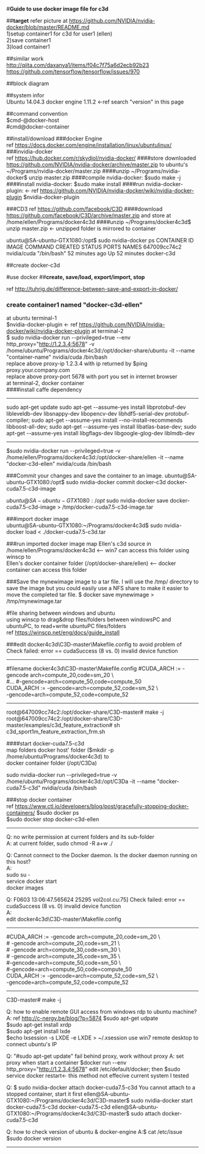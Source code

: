 #**Guide to use docker image file for c3d**

##**target**
refer picture at https://github.com/NVIDIA/nvidia-docker/blob/master/README.md  
1)setup container1 for c3d for user1 (ellen)  
2)save container1  
3)load container1  

##similar work  
  http://qiita.com/daxanya1/items/f04c7f75a6d2ecb92b23
  https://github.com/tensorflow/tensorflow/issues/970
  
##block diagram

##system infor  
Ubuntu 14.04.3
docker engine 1.11.2 <-ref search "version" in this page

##command convention  
$cmd-@docker-host  
\#cmd@docker-container

##install/download
###docker Engine  
    ref https://docs.docker.com/engine/installation/linux/ubuntulinux/
###invidia-docker  
    ref https://hub.docker.com/r/skydjol/nvidia-docker/
    ####store downloaded https://github.com/NVIDIA/nvidia-docker/archive/master.zip to ubuntu's  ~/Programs/nvidia-docker/master.zip 
    ####unzip 
       ~/Programs/nvidia-docker$ unzip master.zip
    ####compile nvidia-docker: 
       $sudo make -j
    ####install nvidia-docker: 
       $sudo make install
    ####run nvidia-docker-plugin:  <- ref https://github.com/NVIDIA/nvidia-docker/wiki/nvidia-docker-plugin
       $nvidia-docker-plugin 
    
###CD3
ref https://github.com/facebook/C3D
    ####download https://github.com/facebook/C3D/archive/master.zip and store at /home/ellen/Programs/docker4c3d
    ####unzip
       ~/Programs/docker4c3d$ unzip master.zip <- unzipped folder is mirrored to container

ubuntu@SA-ubuntu-GTX1080:/opt$ sudo nvidia-docker ps
CONTAINER ID        IMAGE               COMMAND             CREATED             STATUS              PORTS               NAMES
647009cc74c2        nvidia/cuda         "/bin/bash"         52 minutes ago      Up 52 minutes                           docker-c3d

##create docker-c3d

#use docker
##**create, save/load, export/import, stop**

ref http://tuhrig.de/difference-between-save-and-export-in-docker/  
### create container1 named "docker-c3d-ellen"
at ubuntu terminal-1    
  $nvidia-docker-plugin <- ref https://github.com/NVIDIA/nvidia-docker/wiki/nvidia-docker-plugin
at terminal-2  
  $ sudo nvidia-docker run --privileged=true --env http_proxy="http://1.2.3.4:5678" -v /home/ubuntu/Programs/docker4c3d:/opt/docker-share/ubuntu -it --name "container-name" nvidia/cuda /bin/bash  
  replace above proxy-ip 1.2.3.4 with ip returned by $ping proxy.your.company.com  
  replace above proxy-port 5678 with port you set in internet browser  
at terminal-2, docker container  
####install caffe dependency
***
sudo apt-get update
sudo apt-get --assume-yes install libprotobuf-dev libleveldb-dev libsnappy-dev libopencv-dev libhdf5-serial-dev protobuf-compiler; sudo apt-get --assume-yes install --no-install-recommends libboost-all-dev; sudo apt-get --assume-yes install libatlas-base-dev; sudo apt-get --assume-yes install libgflags-dev libgoogle-glog-dev liblmdb-dev  
***


  $sudo nvidia-docker run --privileged=true -v /home/ellen/Programs/docker4c3d:/opt/docker-share/ellen -it --name "docker-c3d-ellen" nvidia/cuda /bin/bash
  
###Commit your changes and save the container to an image.
ubuntu@SA-ubuntu-GTX1080:/opt$ sudo nvidia-docker commit docker-c3d docker-cuda7.5-c3d-image

$ubuntu@SA-ubuntu-GTX1080:/opt$ sudo nvidia-docker save docker-cuda7.5-c3d-image > /tmp/docker-cuda7.5-c3d-image.tar

###import docker image  
ubuntu@SA-ubuntu-GTX1080:~/Programs/docker4c3d$ sudo nvidia-docker load < ./docker-cuda7.5-c3d.tar

###run imported docker image
   map Ellen's c3d source in /home/ellen/Programs/docker4c3d <-- win7 can access this folder using winscp
   to  
   Ellen's docker container folder (/opt/docker-share/ellen) <-- docker container can access this folder  


###Save the mynewimage image to a tar file. 
I will use the /tmp/ directory to save the image but you could easily use a NFS share to make it easier to move the completed tar file.
$ docker save mynewimage > /tmp/mynewimage.tar

#file sharing between windows and ubuntu  
using winscp to drag&drop files/folders between windowsPC and ubuntuPC, to read+write ubuntuPC files/folders  
ref https://winscp.net/eng/docs/guide_install

###edit docker4c3d\C3D-master\Makefile.config
to avoid problem of Check failed: error == cudaSuccess (8 vs. 0)  invalid device function

***  
\#filename docker4c3d\C3D-master\Makefile.config
\#CUDA_ARCH := -gencode arch=compute_20,code=sm_20 \\  
\#\...
		\#-gencode=arch=compute_50,code=compute_50   
CUDA_ARCH := -gencode=arch=compute_52,code=sm_52  \\  
-gencode=arch=compute_52,code=compute_52
***  
root@647009cc74c2:/opt/docker-share/C3D-master# make -j  
root@647009cc74c2:/opt/docker-share/C3D-master/examples/c3d_feature_extraction# sh c3d_sport1m_feature_extraction_frm.sh

####start docker-cuda7.5-c3d  
   map folders 
   docker host' folder ($mkdir -p /home/ubuntu/Programs/docker4c3d) 
   to  
   docker container folder (/opt/C3Da)

sudo nvidia-docker run --privileged=true -v /home/ubuntu/Programs/docker4c3d:/opt/C3Da -it --name "docker-cuda7.5-c3d" nvidia/cuda /bin/bash

###stop docker container  
ref https://www.ctl.io/developers/blog/post/gracefully-stopping-docker-containers/
$sudo docker ps  
$sudo docker stop docker-c3d-ellen  

-----------------
Q: no write permission at current folders and its sub-folder  
A: at current folder, sudo chmod -R a+w ./  

Q: Cannot connect to the Docker daemon. Is the docker daemon running on this host?  
A:  
sudo su -  
service docker start  
docker images

Q: F0603 13:06:47.565624 25295 vol2col.cu:75] Check failed: error == cudaSuccess (8 vs. 0)  invalid device function  
A:   
edit docker4c3d\C3D-master\Makefile.config
***
\#CUDA_ARCH := -gencode arch=compute_20,code=sm_20 \\  
\#		-gencode arch=compute_20,code=sm_21 \\  
\#		-gencode arch=compute_30,code=sm_30 \\  
\#		-gencode arch=compute_35,code=sm_35 \\  
		\#-gencode=arch=compute_50,code=sm_50  \\  
		\#-gencode=arch=compute_50,code=compute_50   
CUDA_ARCH := -gencode=arch=compute_52,code=sm_52  \\  
-gencode=arch=compute_52,code=compute_52
***

C3D-master# make -j

Q: how to enable remote GUI access from windows rdp to ubuntu machine?
A: ref http://c-nergy.be/blog/?p=5874 
   $sudo apt-get udpate  
   $sudo apt-get install xrdp  
   $sudo apt-get install lxde  
   $echo lxsession -s LXDE -e LXDE > ~/.xsession 
   use win7 remote desktop to connect ubuntu's IP  

Q: "\#sudo apt-get update" fail behind proxy, work without proxy
A: set proxy when start a container $docker run --env http_proxy="http://1.2.3.4:5678" 
edit /etc/default/docker; then $sudo service docker restart<- this method not effecive current system I tested

Q: 
$ sudo nvidia-docker attach docker-cuda7.5-c3d
You cannot attach to a stopped container, start it first
ellen@SA-ubuntu-GTX1080:~/Programs/docker4c3d/C3D-master$ sudo nvidia-docker start docker-cuda7.5-c3d
docker-cuda7.5-c3d
ellen@SA-ubuntu-GTX1080:~/Programs/docker4c3d/C3D-master$ sudo attach docker-cuda7.5-c3d

Q: how to check version of ubuntu & docker-engine
A:$ cat /etc/issue
  $sudo docker version

---------------

